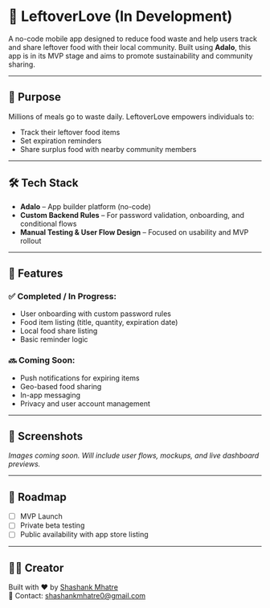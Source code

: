 # 🥗 LeftoverLove (In Development)

A no-code mobile app designed to reduce food waste and help users track and share leftover food with their local community. Built using **Adalo**, this app is in its MVP stage and aims to promote sustainability and community sharing.

---

## 🎯 Purpose

Millions of meals go to waste daily. LeftoverLove empowers individuals to:
- Track their leftover food items
- Set expiration reminders
- Share surplus food with nearby community members

---

## 🛠 Tech Stack

- **Adalo** – App builder platform (no-code)
- **Custom Backend Rules** – For password validation, onboarding, and conditional flows
- **Manual Testing & User Flow Design** – Focused on usability and MVP rollout

---

## 🚧 Features

### ✅ Completed / In Progress:
- User onboarding with custom password rules
- Food item listing (title, quantity, expiration date)
- Local food share listing
- Basic reminder logic

### 🔜 Coming Soon:
- Push notifications for expiring items
- Geo-based food sharing
- In-app messaging
- Privacy and user account management

---

## 📸 Screenshots

_Images coming soon. Will include user flows, mockups, and live dashboard previews._

---

## 🧭 Roadmap
- [ ] MVP Launch
- [ ] Private beta testing
- [ ] Public availability with app store listing

---

## 🙋‍♂️ Creator

Built with ❤️ by [Shashank Mhatre](https://www.linkedin.com/in/shashank-mhatre)  
📧 Contact: shashankmhatre0@gmail.com
